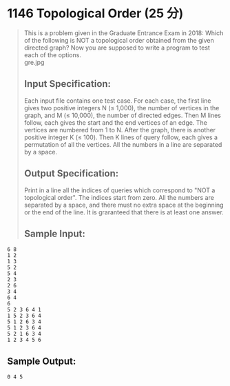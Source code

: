 # 1146 Topological Order (25 分)  
> This is a problem given in the Graduate Entrance Exam in 2018: Which of the following is NOT a topological order obtained from the given directed graph? Now you are supposed to write a program to test each of the options.  
> gre.jpg  
> ## Input Specification:  
> Each input file contains one test case. For each case, the first line gives two positive integers N (≤ 1,000), the number of vertices in the graph, and M (≤ 10,000), the number of directed edges. Then M lines follow, each gives the start and the end vertices of an edge. The vertices are numbered from 1 to N. After the graph, there is another positive integer K (≤ 100). Then K lines of query follow, each gives a permutation of all the vertices. All the numbers in a line are separated by a space.  
> ## Output Specification:  
> Print in a line all the indices of queries which correspond to "NOT a topological order". The indices start from zero. All the numbers are separated by a space, and there must no extra space at the beginning or the end of the line. It is graranteed that there is at least one answer.  
> ## Sample Input:
```
6 8
1 2
1 3
5 2
5 4
2 3
2 6
3 4
6 4
6
5 2 3 6 4 1
1 5 2 3 6 4
5 1 2 6 3 4
5 1 2 3 6 4
5 2 1 6 3 4
1 2 3 4 5 6
```  
## Sample Output:
```
0 4 5
```